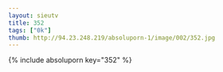 ```yaml
--- 
layout: sieutv
title: 352
tags: ["0k"]
thumb: http://94.23.248.219/absoluporn-1/image/002/352.jpg
---
```

{% include absoluporn key="352" %} 
